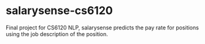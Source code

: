 # salarysense-cs6120
Final project for CS6120 NLP, salarysense predicts the pay rate for positions using the job description of the position.
